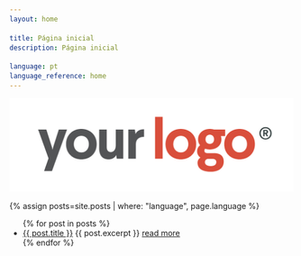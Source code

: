 ```yaml
---
layout: home

title: Página inicial
description: Página inicial

language: pt
language_reference: home
---
```


<img src="/assets/img/dark-logo.png" alt="">

{% assign posts=site.posts | where: "language", page.language %}

<ul class="post-item-list">
  {% for post in posts %}
    <li class="post-item">
        <a class="post-item-title" href="{{ post.url }}">{{ post.title }}</a>
      {{ post.excerpt }} <a class="post-item-excerpt" href="{{ post.url }}">read more</a>
    </li>
  {% endfor %}
</ul>

